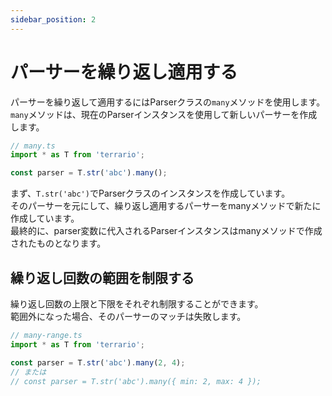 ```yaml
---
sidebar_position: 2
---
```


# パーサーを繰り返し適用する

パーサーを繰り返して適用するにはParserクラスの`many`メソッドを使用します。  
`many`メソッドは、現在のParserインスタンスを使用して新しいパーサーを作成します。

```ts
// many.ts
import * as T from 'terrario';

const parser = T.str('abc').many();
```
まず、`T.str('abc')`でParserクラスのインスタンスを作成しています。  
そのパーサーを元にして、繰り返し適用するパーサーをmanyメソッドで新たに作成しています。  
最終的に、parser変数に代入されるParserインスタンスはmanyメソッドで作成されたものとなります。

## 繰り返し回数の範囲を制限する

繰り返し回数の上限と下限をそれぞれ制限することができます。  
範囲外になった場合、そのパーサーのマッチは失敗します。
```ts
// many-range.ts
import * as T from 'terrario';

const parser = T.str('abc').many(2, 4);
// または
// const parser = T.str('abc').many({ min: 2, max: 4 });
```
